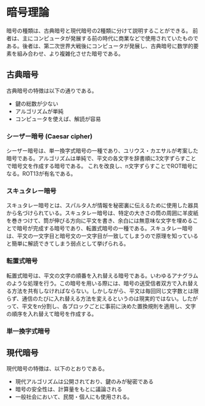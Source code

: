 # 暗号理論

暗号の種類は、古典暗号と現代暗号の2種類に分けて説明することができる。
前者は、主にコンピュータが発展する前の時代に商業などで使用されていたものである。後者は、第二次世界大戦後にコンピュータが発展し、古典暗号に数学的要素を組み合わせ、より複雑化させた暗号である。

## 古典暗号

古典暗号の特徴は以下の通りである。

* 鍵の総数が少ない
* アルゴリズムが単純
* コンピュータを使えば、解読が容易

### シーザー暗号 (Caesar cipher)

シーザー暗号は、単一換字式暗号の一種であり、ユリウス・カエサルが考案した暗号である。アルゴリズムは単純で、平文の各文字を辞書順に3文字ずらすことで暗号文を作成する暗号である。
これを改良し、n文字ずらすことでROT暗号になる。ROT13が有名である。

### スキュタレー暗号

スキュタレー暗号とは、スパルタ人が情報を秘密裏に伝えるために使用した器具から名づけられている。スキュタレー暗号は、特定の大きさの筒の周囲に羊皮紙を巻きつけて、筒が伸びる方向に平文を書き、余白には無意味な文字を埋めることで暗号が完成する暗号であり、転置式暗号の一種である。スキュタレー暗号は、平文の一文字目と暗号文の一文字目が一致してしまうので原理を知っていると簡単に解読できてしまう弱点として挙げられる。

### 転置式暗号

転置式暗号は、平文の文字の順番を入れ替える暗号である。いわゆるアナグラムのような処理を行う。この暗号を用いる際には、暗号の送受信者双方で入れ替える方法を共有しなければならない。しかしながら、平文は毎回同じ文字数とは限らず、通信のたびに入れ替える方法を変えるというのは現実的ではない。したがって、平文をn分割し、各ブロックごとに事前に決めた置換規則を適用し、文字の順序を入れ替えて暗号を作成する。

### 単一換字式暗号

## 現代暗号

現代暗号の特徴は、以下のとおりである。

* 現代アルゴリズムは公開されており、鍵のみが秘密である
* 暗号の安全性は、計算量をもとに議論される
* 一般社会において、民間・個人にも使用される。
